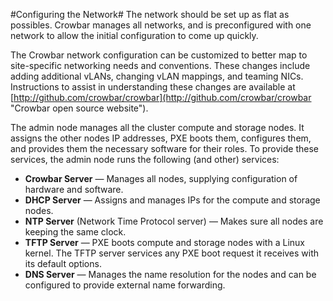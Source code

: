 #Configuring the Network#
The network should be set up as flat as possibles. Crowbar manages all networks, and is preconfigured with one network to allow the initial configuration to come up quickly.  

The Crowbar network configuration can be customized to better map to site-specific networking needs and conventions. These changes include adding additional vLANs, changing vLAN mappings, and teaming NICs. Instructions to assist in understanding these changes are available at [http://github.com/crowbar/crowbar](http://github.com/crowbar/crowbar "Crowbar open source website").

The admin node manages all the cluster compute and storage nodes. It assigns the other nodes IP addresses, PXE boots them, configures them, and provides them the necessary software for their roles. To provide these services, the admin node runs the following (and other) services:

- **Crowbar Server** — Manages all nodes, supplying configuration of hardware and software.
- **DHCP Server** — Assigns and manages IPs for the compute and storage nodes.
- **NTP Server** (Network Time Protocol server) — Makes sure all nodes are keeping the same clock.
- **TFTP Server** — PXE boots compute and storage nodes with a Linux kernel. The TFTP server services any PXE boot request it receives with its default options.
- **DNS Server** — Manages the name resolution for the nodes and can be configured to provide external name forwarding.

